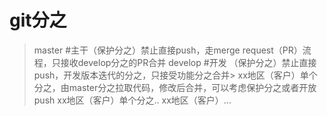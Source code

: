 # git分之
> master #主干（保护分之）禁止直接push，走merge request（PR）流程，只接收develop分之的PR合并
> develop #开发 （保护分之）禁止直接push，开发版本迭代的分之，只接受功能分之合并> xx地区（客户）单个分之，由master分之拉取代码，修改后合并，可以考虑保护分之或者开放push
> xx地区（客户）单个分之..
>  xx地区（客户）...
